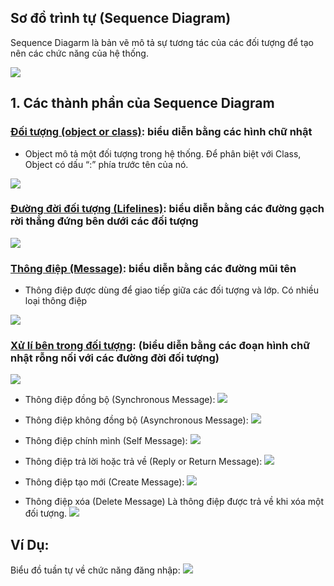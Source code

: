 
## Sơ đồ trình tự (Sequence Diagram)
Sequence Diagarm là bản vẽ mô tả sự tương tác của các đối tượng để tạo nên các chức năng của hệ thống. 

![](https://iviettech.vn/wp-content/uploads/2014/04/Sequence1.png)

## 1. Các thành phần của Sequence Diagram
### [Đối tượng (object or class)](): biểu diễn bằng các hình chữ nhật
- Object mô tả một đối tượng trong hệ thống.  Để phân biệt với Class, Object có dấu “:” phía trước tên của nó.

![](https://iviettech.vn/wp-content/uploads/2014/04/seq-Notation1.png)


### [Đường đời đối tượng (Lifelines)](): biểu diễn bằng các đường gạch rời thẳng đứng bên dưới các đối tượng

![](https://images.viblo.asia/576e55c1-b7ec-4ba0-933c-6217bf69dbae.png)



### [Thông điệp (Message)](): biểu diễn bằng các đường mũi tên
- Thông điệp được dùng để giao tiếp giữa các đối tượng và lớp. Có nhiều loại thông điệp

![](https://images.viblo.asia/53f07977-fc2d-40e6-969a-0b9040bf5a64.png)



### [Xử lí bên trong đối tượng](): (biểu diễn bằng các đoạn hình chữ nhật rỗng nối với các đường đời đối tượng)

![](https://images.viblo.asia/31e21ab8-c029-4b52-a08d-7e28eb6bc4a6.png)

- Thông điệp đồng bộ (Synchronous Message):
![](https://images.viblo.asia/eacbd1a0-1f31-4ded-9449-a998b4f85798.png)

- Thông điệp không đồng bộ (Asynchronous Message):
![](https://images.viblo.asia/d4e8ce59-2466-42c0-9c8e-12eb3a64eed3.png)

- Thông điệp chính mình (Self Message):
![](https://images.viblo.asia/bcba9ebc-087a-439a-a0ab-0ba4e3a7ad23.png)

- Thông điệp trả lời hoặc trả về (Reply or Return Message):
![](https://images.viblo.asia/3bcad42c-e00e-4bbf-bcb4-348769354b62.png)

- Thông điệp tạo mới (Create Message):
![](https://images.viblo.asia//9b45434e-fe70-4f26-a26e-842085449e50.png)

- Thông điệp xóa (Delete Message) Là thông điệp được trả về khi xóa một đối tượng.
![](https://images.viblo.asia/79309860-2782-4e92-a351-d8ab2021e988.png)


## Ví Dụ:
Biểu đồ tuần tự về chức năng đăng nhập:
![](https://images.viblo.asia/2c801130-b1ac-4e17-a910-40762c58e5a4.png)
